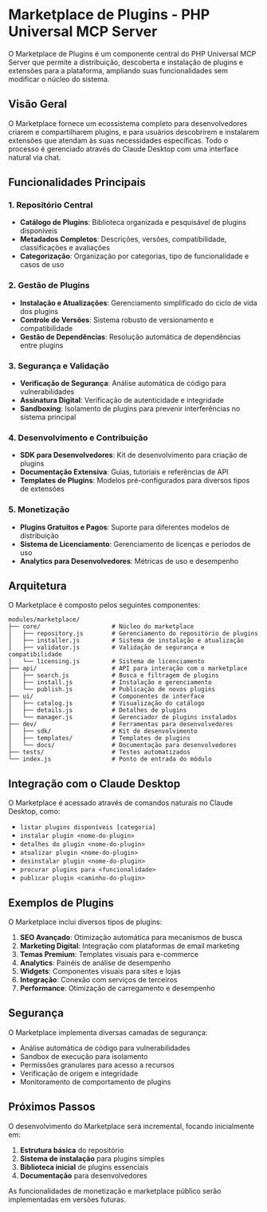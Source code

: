 # Marketplace de Plugins - PHP Universal MCP Server

O Marketplace de Plugins é um componente central do PHP Universal MCP Server que permite a distribuição, descoberta e instalação de plugins e extensões para a plataforma, ampliando suas funcionalidades sem modificar o núcleo do sistema.

## Visão Geral

O Marketplace fornece um ecossistema completo para desenvolvedores criarem e compartilharem plugins, e para usuários descobrirem e instalarem extensões que atendam às suas necessidades específicas. Todo o processo é gerenciado através do Claude Desktop com uma interface natural via chat.

## Funcionalidades Principais

### 1. Repositório Central
- **Catálogo de Plugins**: Biblioteca organizada e pesquisável de plugins disponíveis
- **Metadados Completos**: Descrições, versões, compatibilidade, classificações e avaliações
- **Categorização**: Organização por categorias, tipo de funcionalidade e casos de uso

### 2. Gestão de Plugins
- **Instalação e Atualizações**: Gerenciamento simplificado do ciclo de vida dos plugins
- **Controle de Versões**: Sistema robusto de versionamento e compatibilidade
- **Gestão de Dependências**: Resolução automática de dependências entre plugins

### 3. Segurança e Validação
- **Verificação de Segurança**: Análise automática de código para vulnerabilidades
- **Assinatura Digital**: Verificação de autenticidade e integridade
- **Sandboxing**: Isolamento de plugins para prevenir interferências no sistema principal

### 4. Desenvolvimento e Contribuição
- **SDK para Desenvolvedores**: Kit de desenvolvimento para criação de plugins
- **Documentação Extensiva**: Guias, tutoriais e referências de API
- **Templates de Plugins**: Modelos pré-configurados para diversos tipos de extensões

### 5. Monetização
- **Plugins Gratuitos e Pagos**: Suporte para diferentes modelos de distribuição
- **Sistema de Licenciamento**: Gerenciamento de licenças e períodos de uso
- **Analytics para Desenvolvedores**: Métricas de uso e desempenho

## Arquitetura

O Marketplace é composto pelos seguintes componentes:

```
modules/marketplace/
├── core/                    # Núcleo do marketplace
│   ├── repository.js        # Gerenciamento do repositório de plugins
│   ├── installer.js         # Sistema de instalação e atualização
│   ├── validator.js         # Validação de segurança e compatibilidade
│   └── licensing.js         # Sistema de licenciamento
├── api/                     # API para interação com o marketplace
│   ├── search.js            # Busca e filtragem de plugins
│   ├── install.js           # Instalação e gerenciamento
│   └── publish.js           # Publicação de novos plugins
├── ui/                      # Componentes de interface
│   ├── catalog.js           # Visualização do catálogo
│   ├── details.js           # Detalhes de plugins
│   └── manager.js           # Gerenciador de plugins instalados
├── dev/                     # Ferramentas para desenvolvedores
│   ├── sdk/                 # Kit de desenvolvimento
│   ├── templates/           # Templates de plugins
│   └── docs/                # Documentação para desenvolvedores
├── tests/                   # Testes automatizados
└── index.js                 # Ponto de entrada do módulo
```

## Integração com o Claude Desktop

O Marketplace é acessado através de comandos naturais no Claude Desktop, como:

- `listar plugins disponíveis [categoria]`
- `instalar plugin <nome-do-plugin>`
- `detalhes do plugin <nome-do-plugin>`
- `atualizar plugin <nome-do-plugin>`
- `desinstalar plugin <nome-do-plugin>`
- `procurar plugins para <funcionalidade>`
- `publicar plugin <caminho-do-plugin>`

## Exemplos de Plugins

O Marketplace inclui diversos tipos de plugins:

1. **SEO Avançado**: Otimização automática para mecanismos de busca
2. **Marketing Digital**: Integração com plataformas de email marketing
3. **Temas Premium**: Templates visuais para e-commerce
4. **Analytics**: Painéis de análise de desempenho
5. **Widgets**: Componentes visuais para sites e lojas
6. **Integração**: Conexão com serviços de terceiros
7. **Performance**: Otimização de carregamento e desempenho

## Segurança

O Marketplace implementa diversas camadas de segurança:

- Análise automática de código para vulnerabilidades
- Sandbox de execução para isolamento
- Permissões granulares para acesso a recursos
- Verificação de origem e integridade
- Monitoramento de comportamento de plugins

## Próximos Passos

O desenvolvimento do Marketplace será incremental, focando inicialmente em:

1. **Estrutura básica** do repositório
2. **Sistema de instalação** para plugins simples
3. **Biblioteca inicial** de plugins essenciais
4. **Documentação** para desenvolvedores

As funcionalidades de monetização e marketplace público serão implementadas em versões futuras.
